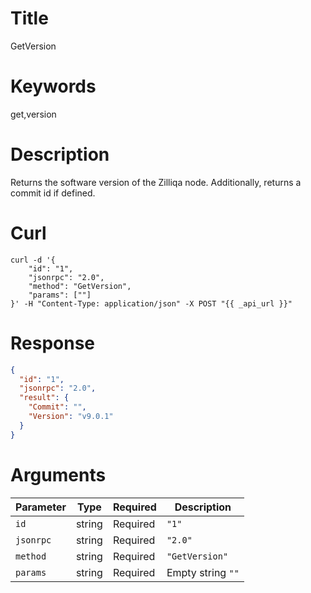 # Title

GetVersion

# Keywords

get,version

# Description

Returns the software version of the Zilliqa node. Additionally, returns a commit id if defined.

# Curl

```shell
curl -d '{
    "id": "1",
    "jsonrpc": "2.0",
    "method": "GetVersion",
    "params": [""]
}' -H "Content-Type: application/json" -X POST "{{ _api_url }}"
```

# Response

```json
{
  "id": "1",
  "jsonrpc": "2.0",
  "result": {
    "Commit": "",
    "Version": "v9.0.1"
  }
}
```

# Arguments

| Parameter | Type   | Required | Description       |
| --------- | ------ | -------- | ----------------- |
| `id`      | string | Required | `"1"`             |
| `jsonrpc` | string | Required | `"2.0"`           |
| `method`  | string | Required | `"GetVersion"`    |
| `params`  | string | Required | Empty string `""` |
